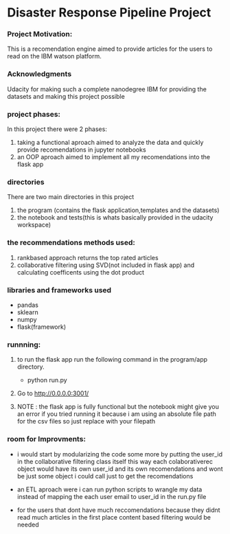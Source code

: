 # Disaster Response Pipeline Project

### Project Motivation:
This is a recomendation engine aimed to provide articles for the users to read on the IBM watson platform.

### Acknowledgments
Udacity for making such a complete nanodegree
IBM for providing the datasets and making this project possible

### project phases:
In this project there were 2 phases:
1. taking a functional aproach aimed to analyze the data and quickly provide recomendations in jupyter notebooks
2. an OOP aproach aimed to implement all my recomendations into the flask app


### directories
There are two main directories in this project
1. the program (contains the flask application,templates and the datasets)
2. the notebook and tests(this is whats basically provided in the udacity workspace)

### the recommendations methods used:
1. rankbased approach returns the top rated articles
2. collaborative filtering using SVD(not included in flask app)
 and calculating coefficents using the dot product


### libraries and frameworks used
- pandas
- sklearn
- numpy
- flask(framework)



### runnning:
1. to run the flask app run the following command in the program/app directory.

    - python run.py

2. Go to http://0.0.0.0:3001/

3. NOTE : the flask app is fully functional but the notebook might give you an error if you tried running it because
	i am using an absolute file path for the csv files so just replace with your filepath 

### room for Improvments:
- i would start by modularizing the code some more by putting the user_id in the collaborative filtering class itself
		this way each colaborativerec object would have its own user_id and its own recomendations and wont be just some
		object i could call just to get the recomendations
- an ETL aproach were i can run python scripts to wrangle my data instead of mapping the each user email to user_id in the 
		run.py file

- for the users that dont have much reccomendations because they didnt read much articles in the first place content based filtering would be needed

